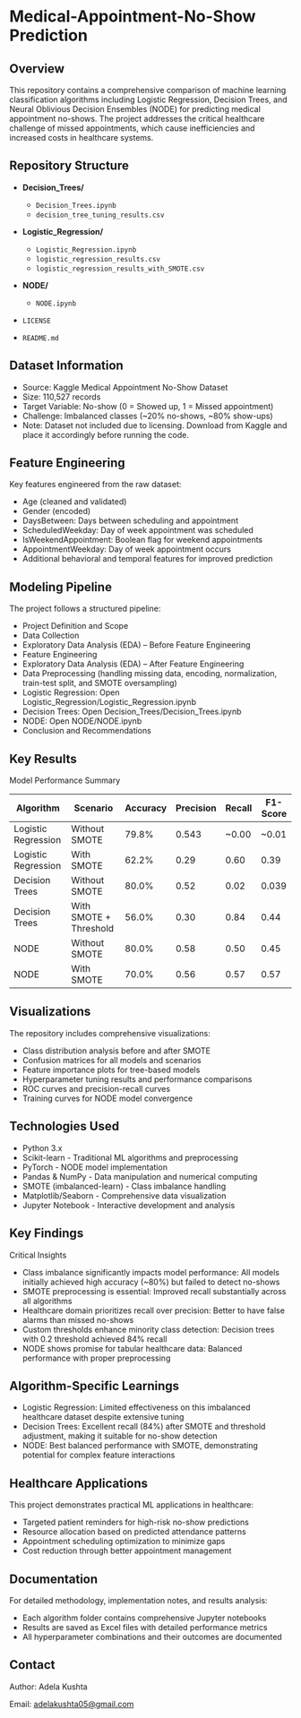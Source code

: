 # Medical-Appointment-No-Show Prediction

## Overview

This repository contains a comprehensive comparison of machine learning classification algorithms including Logistic Regression, Decision Trees, and Neural Oblivious Decision Ensembles (NODE) for predicting medical appointment no-shows. The project addresses the critical healthcare challenge of missed appointments, which cause inefficiencies and increased costs in healthcare systems.

## Repository Structure

- **Decision_Trees/**
  - `Decision_Trees.ipynb`
  - `decision_tree_tuning_results.csv`

- **Logistic_Regression/**
  - `Logistic_Regression.ipynb`
  - `logistic_regression_results.csv`
  - `logistic_regression_results_with_SMOTE.csv`

- **NODE/**
  - `NODE.ipynb`

- `LICENSE`
- `README.md`


## Dataset Information 

- Source: Kaggle Medical Appointment No-Show Dataset
- Size: 110,527 records
- Target Variable: No-show (0 = Showed up, 1 = Missed appointment)
- Challenge: Imbalanced classes (~20% no-shows, ~80% show-ups)
- Note: Dataset not included due to licensing. Download from Kaggle and place it accordingly before running the code.

## Feature Engineering 

Key features engineered from the raw dataset:
- Age (cleaned and validated)
- Gender (encoded)
- DaysBetween: Days between scheduling and appointment
- ScheduledWeekday: Day of week appointment was scheduled
- IsWeekendAppointment: Boolean flag for weekend appointments
- AppointmentWeekday: Day of week appointment occurs
- Additional behavioral and temporal features for improved prediction

## Modeling Pipeline

The project follows a structured pipeline:
- Project Definition and Scope
- Data Collection
- Exploratory Data Analysis (EDA) – Before Feature Engineering
- Feature Engineering
- Exploratory Data Analysis (EDA) – After Feature Engineering
- Data Preprocessing (handling missing data, encoding, normalization, train-test split, and SMOTE oversampling)
- Logistic Regression: Open Logistic_Regression/Logistic_Regression.ipynb
- Decision Trees:   Open Decision_Trees/Decision_Trees.ipynb
- NODE:  Open NODE/NODE.ipynb
- Conclusion and Recommendations

## Key Results 

Model Performance Summary

| Algorithm | Scenario | Accuracy | Precision | Recall | F1-Score |
|-----------|----------|----------|-----------|--------|----------|
| Logistic Regression | Without SMOTE| 79.8% | 0.543 | ~0.00 | ~0.01 |
| Logistic Regression | With SMOTE | 62.2% | 0.29 | 0.60 | 0.39 |
| Decision Trees | Without SMOTE | 80.0% | 0.52 | 0.02 | 0.039 | 
| Decision Trees | With SMOTE + Threshold | 56.0% | 0.30 | 0.84 | 0.44 |
| NODE | Without SMOTE | 80.0% | 0.58 | 0.50 | 0.45 |
| NODE | With SMOTE | 70.0% | 0.56 | 0.57 | 0.57 |

## Visualizations

The repository includes comprehensive visualizations:
- Class distribution analysis before and after SMOTE
- Confusion matrices for all models and scenarios
- Feature importance plots for tree-based models
- Hyperparameter tuning results and performance comparisons
- ROC curves and precision-recall curves
- Training curves for NODE model convergence

## Technologies Used

- Python 3.x
- Scikit-learn - Traditional ML algorithms and preprocessing
- PyTorch - NODE model implementation
- Pandas & NumPy - Data manipulation and numerical computing
- SMOTE (imbalanced-learn) - Class imbalance handling
- Matplotlib/Seaborn - Comprehensive data visualization
- Jupyter Notebook - Interactive development and analysis

## Key Findings

Critical Insights
- Class imbalance significantly impacts model performance: All models initially achieved high accuracy (~80%) but failed to detect no-shows
- SMOTE preprocessing is essential: Improved recall substantially across all algorithms
- Healthcare domain prioritizes recall over precision: Better to have false alarms than missed no-shows
- Custom thresholds enhance minority class detection: Decision trees with 0.2 threshold achieved 84% recall
- NODE shows promise for tabular healthcare data: Balanced performance with proper preprocessing

## Algorithm-Specific Learnings

- Logistic Regression: Limited effectiveness on this imbalanced healthcare dataset despite extensive tuning
- Decision Trees: Excellent recall (84%) after SMOTE and threshold adjustment, making it suitable for no-show detection
- NODE: Best balanced performance with SMOTE, demonstrating potential for complex feature interactions

## Healthcare Applications

This project demonstrates practical ML applications in healthcare:
- Targeted patient reminders for high-risk no-show predictions
- Resource allocation based on predicted attendance patterns
- Appointment scheduling optimization to minimize gaps
- Cost reduction through better appointment management

## Documentation

For detailed methodology, implementation notes, and results analysis:
- Each algorithm folder contains comprehensive Jupyter notebooks
- Results are saved as Excel files with detailed performance metrics
- All hyperparameter combinations and their outcomes are documented

## Contact

Author: Adela Kushta 

Email: adelakushta05@gmail.com
